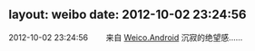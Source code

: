 layout: weibo
date: 2012-10-02 23:24:56
---
<meta name="referrer" content="no-referrer" />

2012-10-02 23:24:56  &nbsp;&nbsp;&nbsp;&nbsp;&nbsp;&nbsp; 来自 <a href="http://app.weibo.com/t/feed/l4RWD" rel="nofollow">Weico.Android</a>
沉寂的绝望感…… ​​​

